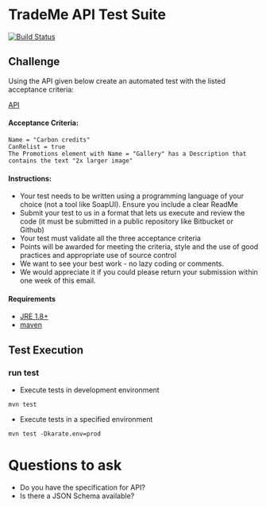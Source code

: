 # TradeMe API Test Suite
[![Build Status](https://circleci.com/gh/arunahk/tmsandbox-api-tests.svg?style=svg)](https://app.circleci.com/pipelines/github/arunahk/tmsandbox-api-tests?branch=main)

## Challenge

Using the API given below create an automated test with the listed acceptance criteria:

[API](https://api.tmsandbox.co.nz/v1/Categories/6327/Details.json?catalogue=false)

#### Acceptance Criteria:

```
Name = "Carbon credits"
CanRelist = true
The Promotions element with Name = "Gallery" has a Description that contains the text "2x larger image"
```

#### Instructions:

* Your test needs to be written using a programming language of your choice (not a tool like SoapUI). Ensure you include a clear ReadMe
* Submit your test to us in a format that lets us execute and review the code (it must be submitted in a public repository like Bitbucket or Github)
* Your test must validate all the three acceptance criteria
* Points will be awarded for meeting the criteria, style and the use of good practices and appropriate use of source control
* We want to see your best work - no lazy coding or comments.
* We would appreciate it if you could please return your submission within one week of this email.

#### Requirements

- [JRE 1.8+](https://www.java.com/en/download/manual.jsp)
- [maven](https://maven.apache.org)

## Test Execution

### run test

* Execute tests in development environment

`mvn test`

* Execute tests in a specified environment

`mvn test -Dkarate.env=prod`

# Questions to ask
* Do you have the specification for API?
* Is there a JSON Schema available?